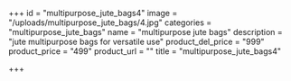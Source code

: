 +++
id = "multipurpose_jute_bags4"
image = "/uploads/multipurpose_jute_bags/4.jpg"
categories = "multipurpose_jute_bags"
name = "multipurpose jute bags"
description = "jute multipurpose bags for versatile use"
product_del_price = "999"
product_price = "499"
product_url = ""
title = "multipurpose_jute_bags4"

+++
